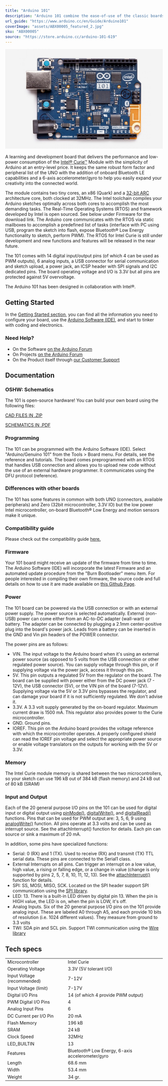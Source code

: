 ```yaml
---
title: "Arduino 101"
description: "Arduino 101 combine the ease-of-use of the classic boards with the latest technologies. The board recognises gestures, and features a six-axis accelerometer and gyroscope. Control your projects with your phone over Bluetooth® connectivity!"
url_guide: "https://www.arduino.cc/en/Guide/Arduino101"
coverImage: "assets/ABX00005_featured_2.jpg"
sku: "ABX00005"
source: "https://store.arduino.cc/arduino-101-619"
---
```


![The Arduino 101 board](./assets/ABX00005_featured_2.jpg)

A learning and development board that delivers the performance and low-power consumption of the [Intel® Curie™](/resources/datasheets/intel-curie-module-datasheet.pdf) Module with the simplicity of Arduino at an entry-level price. It keeps the same robust form factor and peripheral list of the UNO with the addition of onboard Bluetooth LE capabilities and a 6-axis accelerometer/gyro to help you easily expand your creativity into the connected world. 

The module contains two tiny cores, an x86 (Quark) and a [32-bit ARC](https://en.wikipedia.org/wiki/ARC_(processor)) architecture core, both clocked at 32MHz. The Intel toolchain compiles your Arduino sketches optimally across both cores to accomplish the most demanding tasks. The Real-Time Operating Systems (RTOS) and framework developed by Intel is open sourced. See below under Firmware for the download link. The Arduino core communicates with the RTOS via static mailboxes to accomplish a predefined list of tasks (interface with PC using USB, program the sketch into flash, expose Bluetooth® Low Energy functionality to sketch, perform PWM). The RTOS for Intel Curie is still under development and new functions and features will be released in the near future.

The 101 comes with 14 digital input/output pins (of which 4 can be used as PWM outputs), 6 analog inputs, a USB connector for serial communication and sketch upload, a power jack, an ICSP header with SPI signals and I2C dedicated pins. The board operating voltage and I/O is 3.3V but all pins are protected against 5V overvoltage. 

The Arduino 101 has been designed in collaboration with Intel®. 

## Getting Started

In the [Getting Started section](https://www.arduino.cc/en/Guide/Arduino101), you can find all the information you need to configure your board, use the [Arduino Software (IDE)](https://www.arduino.cc/en/Main/Software), and start to tinker with coding and electronics.

### Need Help?

* On the Software [on the Arduino Forum](https://forum.arduino.cc/index.php?board=103.0)
* On Projects [on the Arduino Forum](https://forum.arduino.cc/index.php?board=3.0)
* On the Product itself through [our Customer Support](https://support.arduino.cc/hc)

## Documentation

### OSHW: Schematics

The 101 is open-source hardware! You can build your own board using the following files:

[CAD FILES IN .ZIP](https://content.arduino.cc/assets/Arduino101-reference.zip) 

[SCHEMATICS IN .PDF](https://www.arduino.cc/en/uploads/Main/Arduino101-REV4Schematic.pdf)

### Programming

The 101 can be programmed with the Arduino Software (IDE). Select "Arduino/Genuino 101" from the Tools > Board menu. For details, see the reference and tutorials. The board comes preprogrammed with an RTOS that handles USB connection and allows you to upload new code without the use of an external hardware programmer. It communicates using the DFU protocol (reference).

### Differences with other boards

The 101 has some features in common with both UNO (connectors, available peripherals) and Zero (32bit microcontroller, 3.3V IO) but the low power Intel microcontroller, on-board Bluetooth® Low Energy and motion sensors make it unique.

### Compatibility guide

Please check out the compatibility guide [here.](/resources/datasheets/intel-curie-shield-compat-guide.pdf)

### Firmware

Your 101 board might receive an update of the firmware from time to time. The Arduino Software (IDE) will incorporate the latest Firmware and an automated update procedure from the "Burn Bootloader" menu item. For people interested in compiling their own firmware, the source code and full details on how to use it are made available on [this Github Page](https://github.com/intel/CODK-A).

### Power

The 101 board can be powered via the USB connection or with an external power supply. The power source is selected automatically. External (non-USB) power can come either from an AC-to-DC adapter (wall-wart) or battery. The adapter can be connected by plugging a 2.1mm center-positive plug into the board's power jack. Leads from a battery can be inserted in the GND and Vin pin headers of the POWER connector.

The power pins are as follows:

* VIN. The input voltage to the Arduino board when it's using an external power source (as opposed to 5 volts from the USB connection or other regulated power source). You can supply voltage through this pin, or if supplying voltage via the power jack, access it through this pin.
* 5V. This pin outputs a regulated 5V from the regulator on the board. The board can be supplied with power either from the DC power jack (7 - 12V), the USB connector (5V), or the VIN pin of the board (7-12V). Supplying voltage via the 5V or 3.3V pins bypasses the regulator, and can damage your board if it is not sufficiently regulated. We don't advise it.
* 3.3V. A 3.3 volt supply generated by the on-board regulator. Maximum current draw is 1500 mA. This regulator also provides power to the Curie microcontroller.
* GND. Ground pins.
* IOREF. This pin on the Arduino board provides the voltage reference with which the microcontroller operates. A properly configured shield can read the IOREF pin voltage and select the appropriate power source or enable voltage translators on the outputs for working with the 5V or 3.3V.

### Memory

The Intel Curie module memory is shared between the two microcontrollers, so your sketch can use 196 kB out of 384 kB (flash memory) and 24 kB out of 80 kB (SRAM)

### Input and Output

Each of the 20 general purpose I/O pins on the 101 can be used for digital input or digital output using [pinMode()](https://www.arduino.cc/en/Reference/PinMode), [digitalWrite()](https://www.arduino.cc/en/Reference/DigitalWrite), and [digitalRead()](https://www.arduino.cc/en/Reference/DigitalRead) functions. Pins that can be used for PWM output are: 3, 5, 6, 9 using [analogWrite()](https://www.arduino.cc/en/Reference/AnalogWrite) function. All pins operate at 3.3 volts and can be used as interrupt source. See the attachInterrupt() function for details. Each pin can source or sink a maximum of 20 mA.

In addition, some pins have specialized functions:

* Serial: 0 (RX) and 1 (TX). Used to receive (RX) and transmit (TX) TTL serial data. These pins are connected to the Serial1 class.
* External Interrupts on all pins. Can trigger an interrupt on a low value, high value, a rising or falling edge, or a change in value (change is only supported by pins 2, 5, 7, 8, 10, 11, 12, 13). See the [attachInterrupt()](https://www.arduino.cc/en/Reference/AttachInterrupt) function for details.
* SPI: SS, MOSI, MISO, SCK. Located on the SPI header support SPI communication using the [SPI library](https://www.arduino.cc/en/Reference/SPI).
* LED: 13\. There is a built-in LED driven by digital pin 13\. When the pin is HIGH value, the LED is on, when the pin is LOW, it's off.
* Analog Inputs. Six of the 20 general purpose I/O pins on the 101 provide analog input. These are labeled A0 through A5, and each provide 10 bits of resolution (i.e. 1024 different values). They measure from ground to 3.3 volts
* TWI: SDA pin and SCL pin. Support TWI communication using the [Wire library](https://www.arduino.cc/en/Reference/Wire)

## Tech specs

|                             |                                         |
| --------------------------- | --------------------------------------- |
| Microcontroller             | Intel Curie                             |
| Operating Voltage           | 3.3V (5V tolerant I/O)                  |
| Input Voltage (recommended) | 7-12V                                   |
| Input Voltage (limit)       | 7-17V                                   |
| Digital I/O Pins            | 14 (of which 4 provide PWM output)      |
| PWM Digital I/O Pins        | 4                                       |
| Analog Input Pins           | 6                                       |
| DC Current per I/O Pin      | 20 mA                                   |
| Flash Memory                | 196 kB                                  |
| SRAM                        | 24 kB                                   |
| Clock Speed                 | 32MHz                                   |
| LED\_BUILTIN                | 13                                      |
| Features                    | Bluetooth® Low Energy, 6-axis accelerometer/gyro |
| Length                      | 68.6 mm                                 |
| Width                       | 53.4 mm                                 |
| Weight                      | 34 gr.                                  |
